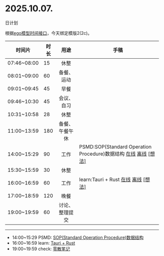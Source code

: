 # 2025.10.07.
日计划

根据[ego模型时间接口](https://gitee.com/hyg/blog/blob/master/timeflow.md)，今天绑定模版2(2c)。

| 时间片 | 时长 | 用途 | 手稿 |
| --- | --- | :---: | --- |
| 07:46~08:00 | 15 | 休整 |  |
| 08:01~09:00 | 60 | 备餐、运动 |  |
| 09:01~09:45 | 45 | 早餐 |  |
| 09:46~10:30 | 45 | 会议、自习 |  |
| 10:31~10:58 | 28 | 休整 |  |
| 11:00~13:59 | 180 | 备餐、午餐午休 |  |
| 14:00~15:29 | 90 | 工作 | PSMD:SOP(Standard Operation Procedure)数据结构 [在线](http://simp.ly/p/lsBYG9) [离线](../../draft/2025/20251007140000.md) <a href="mailto:huangyg@mars22.com?subject=关于2025.10.07.[PSMD:SOP(Standard Operation Procedure)数据结构]任务&body=日期: 20251007%0D%0A序号: 6%0D%0A手稿:../../draft/2025/20251007140000.md%0D%0A---请勿修改邮件主题及以上内容 从下一行开始写您的想法---%0D%0A">[想法]</a> |
| 15:30~15:59 | 30 | 休整 |  |
| 16:00~16:59 | 60 | 工作 | learn:Tauri + Rust [在线](http://simp.ly/p/MpcbHD) [离线](../../draft/2025/20251007160000.md) <a href="mailto:huangyg@mars22.com?subject=关于2025.10.07.[learn:Tauri + Rust]任务&body=日期: 20251007%0D%0A序号: 8%0D%0A手稿:../../draft/2025/20251007160000.md%0D%0A---请勿修改邮件主题及以上内容 从下一行开始写您的想法---%0D%0A">[想法]</a> |
| 17:00~18:59 | 120 | 晚餐 |  |
| 19:00~19:59 | 60 | 讨论、整理提交 |  |

---

- 14:00~15:29	PSMD: [SOP(Standard Operation Procedure)数据结构](../../draft/2025/20251007.01.md)
- 16:00~16:59	learn: [Tauri + Rust](../../draft/2025/20251007.02.md)
- 19:00~19:59	check: [零散笔记](../../draft/2025/20251007.03.md)
